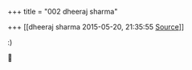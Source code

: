 +++
title = "002 dheeraj sharma"

+++
[[dheeraj sharma	2015-05-20, 21:35:55 [Source](https://groups.google.com/g/samskrita/c/2r2QRqDpjIo)]]



:)



